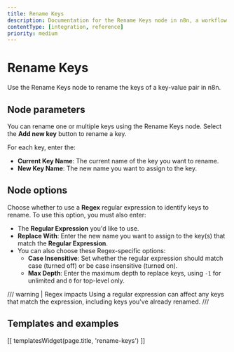 ```yaml
---
title: Rename Keys
description: Documentation for the Rename Keys node in n8n, a workflow automation platform. Includes guidance on usage, and links to examples.
contentType: [integration, reference]
priority: medium
---
```


# Rename Keys

Use the Rename Keys node to rename the keys of a key-value pair in n8n.

## Node parameters

You can rename one or multiple keys using the Rename Keys node. Select the **Add new key** button to rename a key.

For each key, enter the:

- **Current Key Name**: The current name of the key you want to rename.
- **New Key Name**: The new name you want to assign to the key.

## Node options

Choose whether to use a **Regex** regular expression to identify keys to rename. To use this option, you must also enter:

* The **Regular Expression** you'd like to use.
* **Replace With**: Enter the new name you want to assign to the key(s) that match the **Regular Expression**.
* You can also choose these Regex-specific options:
    * **Case Insensitive**: Set whether the regular expression should match case (turned off) or be case insensitive (turned on).
    * **Max Depth**: Enter the maximum depth to replace keys, using `-1` for unlimited and `0` for top-level only.

/// warning | Regex impacts
Using a regular expression can affect any keys that match the expression, including keys you've already renamed.
///

## Templates and examples

<!-- see https://www.notion.so/n8n/Pull-in-templates-for-the-integrations-pages-37c716837b804d30a33b47475f6e3780 -->
[[ templatesWidget(page.title, 'rename-keys') ]]

